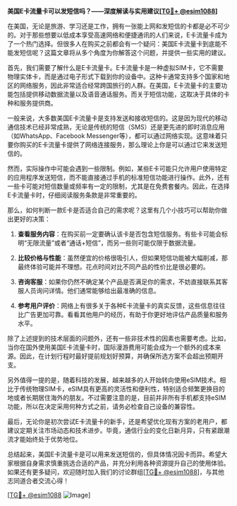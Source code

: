 **美国E卡流量卡可以发短信吗？——深度解读与实用建议[[TG💪+ @esim1088](https://t.me/s/esim1088)]**

在美国，无论是旅游、学习还是工作，拥有一张能上网和发短信的卡都是必不可少的。对于那些想要以低成本享受高速网络和便捷通讯的人们来说，E卡流量卡成为了一个热门选择。但很多人在购买之前都会有一个疑问：美国E卡流量卡到底能不能发短信呢？这篇文章将从多个角度为你解答这个问题，并提供一些实用的建议。

首先，我们需要了解什么是E卡流量卡。E卡流量卡是一种虚拟SIM卡，它不需要物理实体卡，而是通过电子形式下载到你的设备中。这种卡通常支持多个国家和地区的网络服务，因此非常适合经常跨国旅行的人群。在美国，E卡流量卡的主要功能包括提供移动数据流量以及语音通话服务。而关于短信功能，这取决于具体的卡种和服务提供商。

一般来说，大多数美国E卡流量卡是支持发送和接收短信的。这是因为现代的移动通信技术已经非常成熟，无论是传统的短信（SMS）还是更先进的即时消息应用（如WhatsApp、Facebook Messenger等），都可以通过网络实现。这意味着只要你购买的E卡流量卡提供了网络连接服务，那么理论上你是可以通过它来发送短信的。

然而，实际操作中可能会遇到一些限制。例如，某些E卡可能只允许用户使用特定的应用程序发送短信，而不能直接通过手机的标准短信功能进行操作。此外，还有一些卡可能对短信数量或频率有一定的限制，尤其是在免费套餐内。因此，在选择E卡流量卡时，仔细阅读服务条款是非常重要的。

那么，如何判断一款E卡是否适合自己的需求呢？这里有几个小技巧可以帮助你做出更好的决策：

1. **查看服务内容**：在购买前一定要确认该卡是否包含短信服务。有些卡可能会标明“无限流量”或者“通话+短信”，而另一些则可能仅限于数据流量。

2. **比较价格与性能**：虽然便宜的价格很吸引人，但如果短信功能被大幅削减，那最终体验可能并不理想。花点时间对比不同产品的性价比是很必要的。

3. **咨询客服**：如果你仍然不确定某个产品是否满足你的需求，不妨直接联系其客服人员询问详情。他们通常能够给出最准确的信息。

4. **参考用户评价**：网络上有很多关于各种E卡流量卡的真实反馈，这些信息往往比广告更加可靠。看看其他用户的经历，有助于你更好地评估产品质量和服务水平。

除了上述提到的技术层面的问题外，还有一些非技术性的因素也需要考虑。比如，当你在国外使用美国E卡流量卡时，国际漫游费用可能会成为一个额外的成本来源。因此，在计划行程时最好提前规划好预算，并确保所选方案不会超出预期开支。

另外值得一提的是，随着科技的发展，越来越多的人开始转向使用eSIM技术。相比于传统物理SIM卡，eSIM具有更高的灵活性和便利性，特别适合频繁更换目的地或者长期居住海外的朋友。不过需要注意的是，目前并非所有手机都支持eSIM功能，所以在决定采用何种方式之前，请务必检查自己设备的兼容性。

最后，无论你是初次尝试E卡流量卡的新手，还是希望优化现有方案的老用户，都建议定期关注市场动态和技术进步。毕竟，通信行业的变化日新月异，只有紧跟潮流才能始终处于优势地位。

总结起来，美国E卡流量卡是可以用来发送短信的，但具体情况因卡而异。希望大家根据自身需求慎重挑选合适的产品，并充分利用各种资源提升自己的使用体验。如果还有更多疑问，欢迎随时加入我们的讨论群组[[TG💪+ @esim1088](https://t.me/s/esim1088)]，与其他志同道合者交流心得！

[[TG💪+ @esim1088](https://t.me/s/esim1088) ![Image](https://i.postimg.cc/4NQfJmqS/Snipaste-2025-05-13-00-14-12.png)]